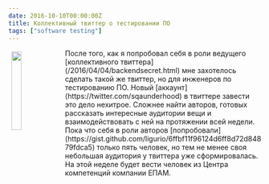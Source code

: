 ```yaml
---
date: 2016-10-10T00:00:00Z
title: Коллективный твиттер о тестировании ПО
tags: ["software testing"]
---
```


<img src="http://i.imgur.com/xFO7xex.jpg" width="20%" style="float:left" vspace="5" hspace="6">
После того, как я попробовал себя в роли ведущего [коллективного
твиттера](/2016/04/04/backendsecret.html) мне захотелось сделать такой же
твиттер, но для инженеров по тестированию ПО. Новый
[аккаунт](https://twitter.com/sqaunderhood) в твиттере завести это дело
нехитрое. Сложнее найти авторов, готовых рассказать интересные аудитории вещи и
взаимодействовать с ней на протяжении всей недели.  Пока что себя в роли авторов
[попробовали](https://gist.github.com/ligurio/6ffbf11f96124d6ff8d72d84879fdca5)
только пять человек, но тем не менее своя небольшая аудитория у твиттера уже
сформировалась. На этой неделе будет вести человек из Центра компетенций
компании ЕПАМ.
